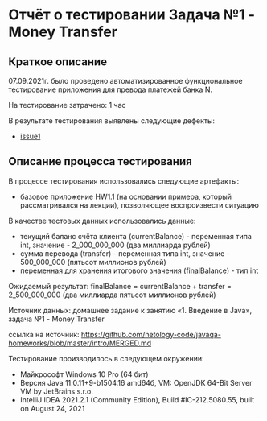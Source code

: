 # Отчёт о тестировании Задача №1 - Money Transfer

## Краткое описание

07.09.2021г. было проведено автоматизированное функциональное тестирование приложения для превода платежей банка N.

На тестирование затрачено: 1 час

В результате тестирования выявлены следующие дефекты:
* [issue1](https://github.com/EvgeniaRepina/hw_java_1.1/issues/1#issue-989961772)

## Описание процесса тестирования

В процессе тестирования использовались следующие артефакты:
* базовое приложение HW1.1 (на основании примера, который рассматривался на лекции), позволяющее воспроизвести ситуацию

В качестве тестовых данных использовались данные:
* текущий баланс счёта клиента (currentBalance) - переменная типа int, значение - 2_000_000_000 (два миллиарда рублей)
* сумма перевода (transfer) - переменная типа int, значение - 500_000_000 (пятьсот миллионов рублей)
* переменная для хранения итогового значения (finalBalance) - тип int 

Ожидаемый результат:  finalBalance = currentBalance + transfer = 2_500_000_000 (два миллиарда пятьсот миллионов рублей)

Источник данных: домашнее задание к занятию «1. Введение в Java», задача №1 - Money Transfer

ссылка на источник: https://github.com/netology-code/javaqa-homeworks/blob/master/intro/MERGED.md

Тестирование производилось в следующем окружении:
* Майкрософт Windows 10 Pro (64 бит)
* Версия Java 11.0.11+9-b1504.16 amd64б, VM: OpenJDK 64-Bit Server VM by JetBrains s.r.o.
* IntelliJ IDEA 2021.2.1 (Community Edition), Build #IC-212.5080.55, built on August 24, 2021
  

